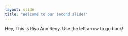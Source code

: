 ```yaml
---
layout: slide
title: "Welcome to our second slide!"
---
```

Hey, This is Riya Ann Reny.
Use the left arrow to go back!

